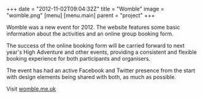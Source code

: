 +++
date = "2012-11-02T09:04:32Z"
title = "Womble"
image = "womble.png"
[menu]
  [menu.main]
    parent = "project"
+++

Womble was a new event for 2012. The website features some basic information about the activities and an online group booking form.

The success of the online booking form will be carried forward to next year's High Adventure and other events, providing a consistent and flexible booking experience for both participants and organisers.

The event has had an active Facebook and Twitter presence from the start with design elements being shared with both, as much as possible.

Visit [womble.me.uk](http://womble.me.uk)
